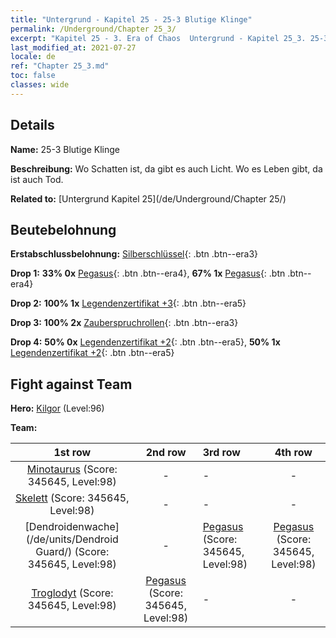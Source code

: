 ```yaml
---
title: "Untergrund - Kapitel 25 - 25-3 Blutige Klinge"
permalink: /Underground/Chapter 25_3/
excerpt: "Kapitel 25 - 3. Era of Chaos  Untergrund - Kapitel 25_3. 25-3 Blutige Klinge"
last_modified_at: 2021-07-27
locale: de
ref: "Chapter 25_3.md"
toc: false
classes: wide
---
```


## Details

 **Name:** 25-3 Blutige Klinge

 **Beschreibung:** Wo Schatten ist, da gibt es auch Licht. Wo es Leben gibt, da ist auch Tod.

 **Related to:** [Untergrund Kapitel 25](/de/Underground/Chapter 25/)

## Beutebelohnung

 **Erstabschlussbelohnung:** [Silberschlüssel](/ItemsDE/con_693/){: .btn .btn--era3}

 **Drop 1:** **33% 0x** [Pegasus](/ItemsDE/unt_202/){: .btn .btn--era4}, **67% 1x** [Pegasus](/ItemsDE/unt_202/){: .btn .btn--era4}

 **Drop 2:** **100% 1x** [Legendenzertifikat +3](/ItemsDE/mat_88/){: .btn .btn--era5}

 **Drop 3:** **100% 2x** [Zauberspruchrollen](/ItemsDE/con_694/){: .btn .btn--era3}

 **Drop 4:** **50% 0x** [Legendenzertifikat +2](/ItemsDE/mat_81/){: .btn .btn--era5}, **50% 1x** [Legendenzertifikat +2](/ItemsDE/mat_81/){: .btn .btn--era5}


## Fight against Team
 **Hero:** [Kilgor](/de/heroes/Kilgor/) (Level:96)

 **Team:**


  | 1st row | 2nd row | 3rd row | 4th row |
  |:----:|:----:|:----|:----:|
  | [Minotaurus](/de/units/Minotaur/) (Score: 345645, Level:98)  | - | - | - |
  | [Skelett](/de/units/Skeleton/) (Score: 345645, Level:98)  | - | - | - |
  | [Dendroidenwache](/de/units/Dendroid Guard/) (Score: 345645, Level:98)  | - | [Pegasus](/de/units/Pegasus/) (Score: 345645, Level:98)  | [Pegasus](/de/units/Pegasus/) (Score: 345645, Level:98)  |
  | [Troglodyt](/de/units/Troglodyte/) (Score: 345645, Level:98)  | [Pegasus](/de/units/Pegasus/) (Score: 345645, Level:98)  | - | - |


